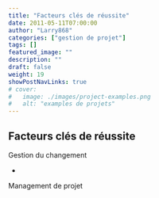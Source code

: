 ```yaml
---
title: "Facteurs clés de réussite"
date: 2011-05-11T07:00:00
author: "Larry868"
categories: ["gestion de projet"]
tags: []
featured_image: ""
description: ""
draft: false
weight: 19
showPostNavLinks: true
# cover:
#   image: ./images/project-examples.png
#   alt: "examples de projets"
---
```



## Facteurs clés de réussite

Gestion du changement

+

Management de projet
